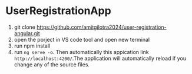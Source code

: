 # UserRegistrationApp
1. git clone https://github.com/amitgilotra2024/user-registration-angular.git
2. open the porject in VS code tool and open new terminal
3. run npm install
4. run `ng serve -o`. Then automatically this appication link `http://localhost:4200/`.The application will automatically reload if you change any of the source files.





